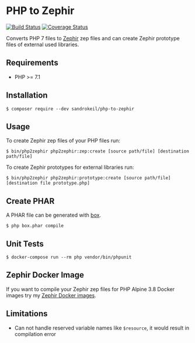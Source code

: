 # PHP to Zephir

[![Build Status](https://travis-ci.org/sandrokeil/php-to-zephir.svg?branch=master)](https://travis-ci.org/sandrokeil/php-to-zephir)
[![Coverage Status](https://coveralls.io/repos/sandrokeil/php-to-zephir/badge.svg?branch=master&service=github)](https://coveralls.io/github/sandrokeil/php-to-zephir?branch=master)

Converts PHP 7 files to [Zephir](https://zephir-lang.com/en) zep files
and can create Zephir prototype files of external used libraries.

## Requirements

- PHP >= 7.1

## Installation

```
$ composer require --dev sandrokeil/php-to-zephir
```

## Usage
To create Zephir zep files of your PHP files run:

```
$ bin/php2zephir php2zephir:zep:create [source path/file] [destination path/file]
```

To create Zephir prototypes for external libraries run:

```
$ bin/php2zephir php2zephir:prototype:create [source path/file] [destination file prototype.php]
```

## Create PHAR
A PHAR file can be generated with [box](https://github.com/humbug/box).

```
$ php box.phar compile
```

## Unit Tests

```
$ docker-compose run --rm php vendor/bin/phpunit
```

## Zephir Docker Image

If you want to compile your Zephir zep files for PHP Alpine 3.8 Docker images try my [Zephir Docker images](https://github.com/sandrokeil/docker-files/tree/master/zephir).

## Limitations

- Can not handle reserved variable names like `$resource`, it would result in compilation error